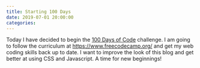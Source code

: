 ```yaml
---
title: Starting 100 Days
date: 2019-07-01 20:00:00
categories:
---
```


Today I have decided to begin the [100 Days of Code](https://www.100daysofcode.com/) challenge. I am going to follow the curriculum at <https://www.freecodecamp.org/> and get my web coding skills back up to date. I want to improve the look of this blog and get better at using CSS and Javascript. A time for new beginnings!
